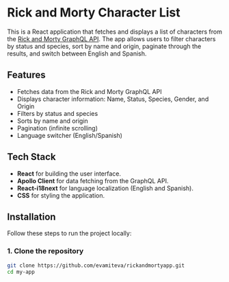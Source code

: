 # Rick and Morty Character List

This is a React application that fetches and displays a list of characters from the [Rick and Morty GraphQL API](https://rickandmortyapi.com/graphql). The app allows users to filter characters by status and species, sort by name and origin, paginate through the results, and switch between English and Spanish.

## Features
- Fetches data from the Rick and Morty GraphQL API
- Displays character information: Name, Status, Species, Gender, and Origin
- Filters by status and species
- Sorts by name and origin
- Pagination (infinite scrolling)
- Language switcher (English/Spanish)

## Tech Stack

- **React** for building the user interface.
- **Apollo Client** for data fetching from the GraphQL API.
- **React-i18next** for language localization (English and Spanish).
- **CSS** for styling the application.

## Installation

Follow these steps to run the project locally:

### 1. Clone the repository
```bash
git clone https://github.com/evamiteva/rickandmortyapp.git
cd my-app
